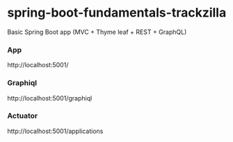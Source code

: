 # spring-boot-fundamentals-trackzilla
Basic Spring Boot app (MVC + Thyme leaf + REST + GraphQL)

### App

http://localhost:5001/

### Graphiql

http://localhost:5001/graphiql


### Actuator

http://localhost:5001/applications
